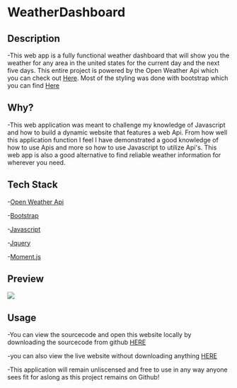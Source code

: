 # WeatherDashboard

## Description
-This web app is a fully functional weather dashboard that will show you the weather for any area in the united states for the current day and the next five days. This entire
project is powered by the Open Weather Api which you can check out [Here](https://openweathermap.org/api). Most of the styling was done with bootstrap which you can find [Here](https://getbootstrap.com/)

## Why?
-This web application was meant to challenge my knowledge of Javascript and how to build a dynamic website that features a web Api. From how well this application
function I feel I have demonstrated a good knowledge of how to use Apis and more so how to use Javascript to utilize Api's. This web app is also a good alternative 
to find reliable weather information for wherever you need. 

## Tech Stack
-[Open Weather Api](https://openweathermap.org/api)

-[Bootstrap](https://getbootstrap.com/)

-[Javascript](https://www.javascript.com/)

-[Jquery](https://jquery.com/)

-[Moment.js](https://momentjs.com/)

## Preview

![](https://raw.githubusercontent.com/whotf1/WeatherDashboard/main/assets/other/WeatherDash_preview.gif)

## Usage

-You can view the sourcecode and open this website locally by downloading the sourcecode from github [HERE](https://github.com/whotf1/WeatherDashboard)

-you can also view the live website without downloading anything [HERE](https://whotf1.github.io/WeatherDashboard/)

-This application will remain unliscensed and free to use in any way anyone sees fit for aslong as this project remains on Github!
